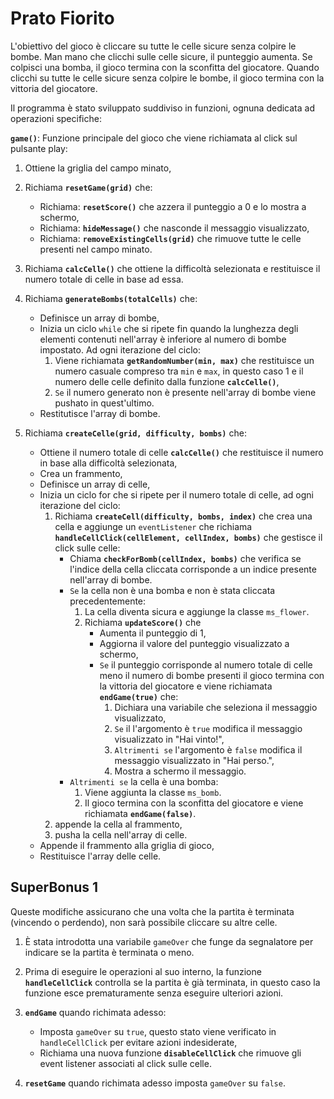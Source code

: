 # Prato Fiorito

L'obiettivo del gioco è cliccare su tutte le celle sicure senza colpire le bombe. Man mano che clicchi sulle celle sicure, il punteggio aumenta. Se colpisci una bomba, il gioco termina con la sconfitta del giocatore. Quando clicchi su tutte le celle sicure senza colpire le bombe, il gioco termina con la vittoria del giocatore.

Il programma è stato sviluppato suddiviso in funzioni, ognuna dedicata ad operazioni specifiche:

**`game()`**: Funzione principale del gioco che viene richiamata al click sul pulsante play:
1. Ottiene la griglia del campo minato,

2. Richiama **`resetGame(grid)`** che:
    - Richiama: **`resetScore()`** che azzera il punteggio a 0 e lo mostra a schermo,
    - Richiama: **`hideMessage()`** che nasconde il messaggio visualizzato,
    - Richiama: **`removeExistingCells(grid)`** che rimuove tutte le celle presenti nel campo minato. 

3. Richiama **`calcCelle()`** che ottiene la difficoltà selezionata e restituisce il numero totale di celle in base ad essa.

4. Richiama **`generateBombs(totalCells)`** che: 
    - Definisce un array di bombe,
    - Inizia un ciclo `while` che si ripete fin quando la lunghezza degli elementi contenuti nell'array è inferiore al numero di bombe impostato. Ad ogni iterazione del ciclo:
        1. Viene richiamata **`getRandomNumber(min, max)`** che restituisce un numero casuale compreso tra `min` e `max`, in questo caso 1 e il numero delle celle definito dalla funzione **`calcCelle()`**,
        2. `Se` il numero generato non è presente nell'array di bombe viene pushato in quest'ultimo.
    - Restitutisce l'array di bombe.

5. Richiama **`createCelle(grid, difficulty, bombs)`** che:
    - Ottiene il numero totale di celle **`calcCelle()`** che restituisce il numero in base alla difficoltà selezionata,
    - Crea un frammento,
    - Definisce un array di celle,
    - Inizia un ciclo for che si ripete per il numero totale di celle, ad ogni iterazione del ciclo:
        1. Richiama **`createCell(difficulty, bombs, index)`** che crea una cella e aggiunge un `eventListener` che richiama **`handleCellClick(cellElement, cellIndex, bombs)`** che gestisce il click sulle celle:
            - Chiama **`checkForBomb(cellIndex, bombs)`** che verifica se l'indice della cella cliccata corrisponde a un indice presente nell'array di bombe.
            - `Se` la cella non è una bomba e non è stata cliccata precedentemente:
                1. La cella diventa sicura e aggiunge la classe `ms_flower`.
                2. Richiama **`updateScore()`** che
                    - Aumenta il punteggio di 1,
                    - Aggiorna il valore del punteggio visualizzato a schermo,
                    - `Se` il punteggio corrisponde al numero totale di celle meno il numero di bombe presenti il gioco termina con la vittoria del giocatore e viene richiamata **`endGame(true)`** che:
                        1. Dichiara una variabile che seleziona il messaggio visualizzato,
                        2. `Se` il l'argomento è `true` modifica il messaggio visualizzato in "Hai vinto!",
                        3. `Altrimenti se` l'argomento è `false` modifica il messaggio visualizzato in "Hai perso.",
                        4. Mostra a schermo il messaggio.
            - `Altrimenti se` la cella è una bomba:
                1. Viene aggiunta la classe `ms_bomb`.
                2. Il gioco termina con la sconfitta del giocatore e viene richiamata **`endGame(false)`**.
        2. appende la cella al frammento,
        3. pusha la cella nell'array di celle.
    - Appende il frammento alla griglia di gioco,
    - Restituisce l'array delle celle.


## SuperBonus 1

Queste modifiche assicurano che una volta che la partita è terminata (vincendo o perdendo), non sarà possibile cliccare su altre celle.

1. È stata introdotta una variabile `gameOver` che funge da segnalatore per indicare se la partita è terminata o meno.

2. Prima di eseguire le operazioni al suo interno, la funzione **`handleCellClick`** controlla se la partita è già terminata, in questo caso la funzione esce prematuramente senza eseguire ulteriori azioni.

5. **`endGame`** quando richimata adesso:
    - Imposta `gameOver` su `true`, questo stato viene verificato in `handleCellClick` per evitare azioni indesiderate,
    - Richiama una nuova funzione **`disableCellClick`** che rimuove gli event listener associati al click sulle celle.

4. **`resetGame`** quando richimata adesso imposta `gameOver` su `false`.